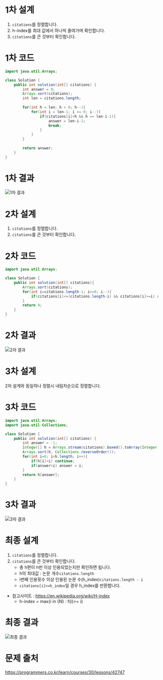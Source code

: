 # 1차 설계
1. `citations`를 정렬합니다.
2. h-index를 최대 값에서 하나씩 줄여가며 확인합니다.
3. `citations`를 큰 것부터 확인합니다.

# 1차 코드

```java
import java.util.Arrays;

class Solution {
    public int solution(int[] citations) {
        int answer = 0;
        Arrays.sort(citations);
        int len = citations.length;
        
        for(int h = len; h > 0; h--){
            for(int i = len-1; i >= 0; i--){
                if(citations[i]<h && h == len-i-1){
                    answer = len-i-1;
                    break;
                }
            }
        }
        
        return answer;
    }
}
```

# 1차 결과
![1차 결과](https://user-images.githubusercontent.com/59535609/131377991-7b277406-c654-4436-b815-da81566509a0.jpg)

# 2차 설계
1. `citations`를 정렬합니다.
2. `citations`를 큰 것부터 확인합니다.

# 2차 코드

```java
import java.util.Arrays;

class Solution {
    public int solution(int[] citations){
        Arrays.sort(citations);
        for(int i=citations.length-1; i>=0; i--){
            if(citations[i]<=(citations.length-i) && citations[i]>=i) return citations[i];
        }
        return 0;
    }
}
```

# 2차 결과
![2차 결과](https://user-images.githubusercontent.com/59535609/131378005-20d590f5-bc6a-4387-a1dd-47b30ec532d0.jpg)

# 3차 설계
2차 설계와 동일하나 정렬시 내림차순으로 정렬합니다.

# 3차 코드

```java
import java.util.Arrays;
import java.util.Collections;

class Solution {
    public int solution(int[] citations) {
        int answer = -1;
        Integer[] h = Arrays.stream(citations).boxed().toArray(Integer[]::new);
        Arrays.sort(h, Collections.reverseOrder());
        for(int i=0; i<h.length; i++){
            if(h[i]<i) continue;
            if(answer<i) answer = i;
        }
        return h[answer];
    }
}
```

# 3차 결과
![3차 결과](https://user-images.githubusercontent.com/59535609/131378006-ac0d0644-1c8e-4696-9329-543609b3741f.jpg)

# 최종 설계
1. `citations`를 정렬합니다.
2. `citations`를 큰 것부터 확인합니다.
    - 총 h편이 h번 이상 인용되었는지만 확인하면 됩니다.
    - h의 최대값 : 논문 개수`citations.length`
    - i번째 인용횟수 이상 인용된 논문 수(h_index)`citations.length - i`
    - `citations[i]>=h_index`일 경우 h_index를 반환합니다.
- 참고사이트 : https://en.wikipedia.org/wiki/H-index
    - h-index = max{i in {N} : f(i)>= i}

# 최종 결과
![최종 결과](https://user-images.githubusercontent.com/59535609/131378011-6312e02d-ed94-477e-8344-ce5579cfa769.jpg)

# 문제 출처
https://programmers.co.kr/learn/courses/30/lessons/42747
